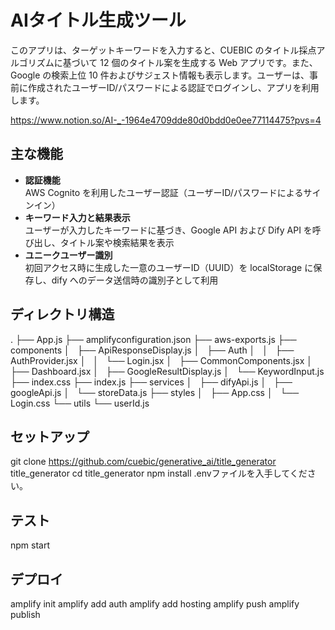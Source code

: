 # AIタイトル生成ツール

このアプリは、ターゲットキーワードを入力すると、CUEBIC のタイトル採点アルゴリズムに基づいて 12 個のタイトル案を生成する Web アプリです。また、Google の検索上位 10 件およびサジェスト情報も表示します。ユーザーは、事前に作成されたユーザーID/パスワードによる認証でログインし、アプリを利用します。

https://www.notion.so/AI-_-1964e4709dde80d0bdd0e0ee77114475?pvs=4

## 主な機能

- **認証機能**  
  AWS Cognito を利用したユーザー認証（ユーザーID/パスワードによるサインイン）
- **キーワード入力と結果表示**  
  ユーザーが入力したキーワードに基づき、Google API および Dify API を呼び出し、タイトル案や検索結果を表示
- **ユニークユーザー識別**  
  初回アクセス時に生成した一意のユーザーID（UUID）を localStorage に保存し、dify へのデータ送信時の識別子として利用

## ディレクトリ構造
.
├── App.js
├── amplifyconfiguration.json
├── aws-exports.js
├── components
│   ├── ApiResponseDisplay.js
│   ├── Auth
│   │   ├── AuthProvider.jsx
│   │   └── Login.jsx
│   ├── CommonComponents.jsx
│   ├── Dashboard.jsx
│   ├── GoogleResultDisplay.js
│   └── KeywordInput.js
├── index.css
├── index.js
├── services
│   ├── difyApi.js
│   ├── googleApi.js
│   └── storeData.js
├── styles
│   ├── App.css
│   └── Login.css
└── utils
    └── userId.js


## セットアップ
git clone https://github.com/cuebic/generative_ai/title_generator title_generator
cd title_generator
npm install
.envファイルを入手してください。

## テスト
npm start

## デプロイ
amplify init
amplify add auth
amplify add hosting
amplify push
amplify publish
